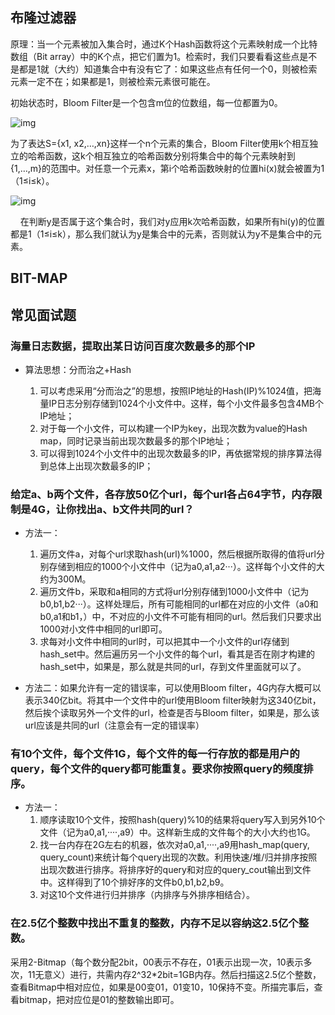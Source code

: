 ## 布隆过滤器
原理：当一个元素被加入集合时，通过K个Hash函数将这个元素映射成一个比特数组（Bit array）中的K个点，把它们置为1。检索时，我们只要看看这些点是不是都是1就（大约）知道集合中有没有它了：如果这些点有任何一个0，则被检索元素一定不在；如果都是1，则被检索元素很可能在。

初始状态时，Bloom Filter是一个包含m位的位数组，每一位都置为0。

![img](https://p-blog.csdn.net/images/p_blog_csdn_net/jiaomeng/275417/o_bf1.jpg)

为了表达S={x1, x2,…,xn}这样一个n个元素的集合，Bloom Filter使用k个相互独立的哈希函数，这k个相互独立的哈希函数分别将集合中的每个元素映射到{1,…,m}的范围中。对任意一个元素x，第i个哈希函数映射的位置hi(x)就会被置为1（1≤i≤k）。

![img](https://p-blog.csdn.net/images/p_blog_csdn_net/jiaomeng/275417/o_bf2.jpg)

    在判断y是否属于这个集合时，我们对y应用k次哈希函数，如果所有hi(y)的位置都是1（1≤i≤k），那么我们就认为y是集合中的元素，否则就认为y不是集合中的元素。 

## BIT-MAP





## 常见面试题
### 海量日志数据，提取出某日访问百度次数最多的那个IP

- 算法思想：分而治之+Hash

  1. 可以考虑采用“分而治之”的思想，按照IP地址的Hash(IP)%1024值，把海量IP日志分别存储到1024个小文件中。这样，每个小文件最多包含4MB个IP地址；
  2. 对于每一个小文件，可以构建一个IP为key，出现次数为value的Hash map，同时记录当前出现次数最多的那个IP地址；
  3. 可以得到1024个小文件中的出现次数最多的IP，再依据常规的排序算法得到总体上出现次数最多的IP；

### 给定a、b两个文件，各存放50亿个url，每个url各占64字节，内存限制是4G，让你找出a、b文件共同的url？

- 方法一：
    1. 遍历文件a，对每个url求取hash(url)%1000，然后根据所取得的值将url分别存储到相应的1000个小文件中（记为a0,a1,a2···）。这样每个小文件的大约为300M。
    2. 遍历文件b，采取和a相同的方式将url分别存储到1000小文件中（记为b0,b1,b2···）。这样处理后，所有可能相同的url都在对应的小文件（a0和b0,a1和b1，）中，不对应的小文件不可能有相同的url。然后我们只要求出1000对小文件中相同的url即可。
    3. 求每对小文件中相同的url时，可以把其中一个小文件的url存储到hash_set中。然后遍历另一个小文件的每个url，看其是否在刚才构建的hash_set中，如果是，那么就是共同的url，存到文件里面就可以了。

- 方法二：如果允许有一定的错误率，可以使用Bloom filter，4G内存大概可以表示340亿bit。将其中一个文件中的url使用Bloom filter映射为这340亿bit，然后挨个读取另外一个文件的url，检查是否与Bloom filter，如果是，那么该url应该是共同的url（注意会有一定的错误率）

### 有10个文件，每个文件1G，每个文件的每一行存放的都是用户的query，每个文件的query都可能重复。要求你按照query的频度排序。

- 方法一：
	1. 顺序读取10个文件，按照hash(query)%10的结果将query写入到另外10个文件（记为a0,a1,····,a9）中。这样新生成的文件每个的大小大约也1G。
	2. 找一台内存在2G左右的机器，依次对a0,a1,····,a9用hash_map(query, query_count)来统计每个query出现的次数。利用快速/堆/归并排序按照出现次数进行排序。将排序好的query和对应的query_cout输出到文件中。这样得到了10个排好序的文件b0,b1,b2,b9。
	3. 对这10个文件进行归并排序（内排序与外排序相结合）。

### 在2.5亿个整数中找出不重复的整数，内存不足以容纳这2.5亿个整数。

采用2-Bitmap（每个数分配2bit，00表示不存在，01表示出现一次，10表示多次，11无意义）进行，共需内存2^32*2bit=1GB内存。然后扫描这2.5亿个整数，查看Bitmap中相对应位，如果是00变01，01变10，10保持不变。所描完事后，查看bitmap，把对应位是01的整数输出即可。
